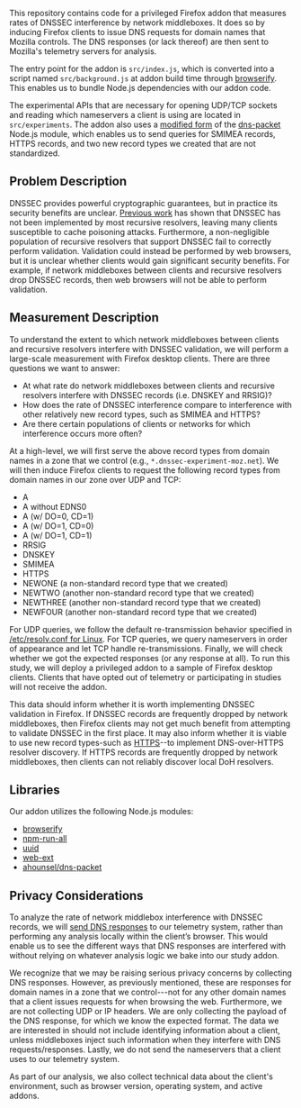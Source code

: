 This repository contains code for a privileged Firefox addon that measures
rates of DNSSEC interference by network middleboxes. It does so by inducing 
Firefox clients to issue DNS requests for domain names that Mozilla controls. 
The DNS responses (or lack thereof) are then sent to Mozilla's telemetry 
servers for analysis.

The entry point for the 
addon is `src/index.js`, which is converted into a script named
`src/background.js` at addon build time through [browserify](https://browserify.org/).
This enables us to bundle Node.js dependencies with our addon code.

The experimental APIs 
that are necessary for opening UDP/TCP sockets and reading which nameservers a 
client is using are located in `src/experiments`. The addon also uses a [modified
form](https://github.com/mozilla/dns-packet) of the [dns-packet](https://github.com/mafintosh/dns-packet) Node.js module, 
which enables us to send queries for SMIMEA records, HTTPS records, and two new
record types we created that are not standardized.

## Problem Description 
DNSSEC provides powerful cryptographic guarantees, but in practice its security benefits are unclear. [Previous work](https://www.usenix.org/system/files/conference/usenixsecurity13/sec13-paper_lian.pdf) has shown that DNSSEC has not been implemented by most recursive resolvers, leaving many clients susceptible to cache poisoning attacks. Furthermore, a non-negligible population of recursive resolvers that support DNSSEC fail to correctly perform validation. Validation could instead be performed by web browsers, but it is unclear whether clients would gain significant security benefits. For example, if network middleboxes between clients and recursive resolvers drop DNSSEC records, then web browsers will not be able to perform validation. 

## Measurement Description
To understand the extent to which network middleboxes between clients and recursive resolvers interfere with DNSSEC validation, we will perform a large-scale measurement with Firefox desktop clients. There are three questions we want to answer:

- At what rate do network middleboxes between clients and recursive resolvers interfere with DNSSEC records (i.e. DNSKEY and RRSIG)?
- How does the rate of DNSSEC interference compare to interference with other relatively new record types, such as SMIMEA and HTTPS?
- Are there certain populations of clients or networks for which interference occurs more often?

At a high-level, we will first serve the above record types from domain names in a zone that we control (e.g., `*.dnssec-experiment-moz.net`). We will then induce Firefox clients to request the following record types from domain names in our zone over UDP and TCP:

- A
- A without EDNS0
- A (w/ DO=0, CD=1)
- A (w/ DO=1, CD=0)
- A (w/ DO=1, CD=1)
- RRSIG
- DNSKEY
- SMIMEA
- HTTPS
- NEWONE (a non-standard record type that we created)
- NEWTWO (another non-standard record type that we created)
- NEWTHREE (another non-standard record type that we created)
- NEWFOUR (another non-standard record type that we created)

For UDP queries, we follow the default re-transmission behavior specified in [/etc/resolv.conf for Linux](https://www.man7.org/linux/man-pages/man5/resolv.conf.5.html). For TCP queries, we query nameservers in order of appearance and let TCP handle re-transmissions. Finally, we will check whether we got the expected responses (or any response at all). To run this study, we will deploy a privileged addon to a sample of Firefox desktop clients. Clients that have opted out of telemetry or participating in studies will not receive the addon.

This data should inform whether it is worth implementing DNSSEC validation in Firefox.
If DNSSEC records are frequently dropped by network middleboxes, then Firefox clients may not get much benefit from attempting to validate DNSSEC in the first place. It may also inform whether it is viable to use new record types-such as [HTTPS](https://datatracker.ietf.org/doc/draft-ietf-dnsop-svcb-https/)--to implement DNS-over-HTTPS resolver discovery. If HTTPS records are frequently dropped by network middleboxes, then clients can not reliably discover local DoH resolvers.

## Libraries
Our addon utilizes the following Node.js modules:

- [browserify](https://github.com/browserify/browserify)
- [npm-run-all](https://github.com/mysticatea/npm-run-all)
- [uuid](https://github.com/uuidjs/uuid)
- [web-ext](https://github.com/mozilla/web-ext)
- [ahounsel/dns-packet](https://github.com/ahounsel/dns-packet)

## Privacy Considerations
To analyze the rate of network middlebox interference with DNSSEC records, we will [send DNS responses](https://github.com/mozilla-extensions/dnssec-interference/blob/master/TELEMETRY.md) to our telemetry system, rather than performing any analysis locally within the client’s browser. This would enable us to see the different ways that DNS responses are interfered with without relying on whatever analysis logic we bake into our study addon.

We recognize that we may be raising serious privacy concerns by collecting DNS responses. However, as previously mentioned, these are responses for domain names in a zone that we control---not for any other domain names that a client issues requests for when browsing the web. Furthermore, we are not collecting UDP or IP headers. We are only collecting the payload of the DNS response, for which we know the expected format. The data we are interested in should not include identifying information about a client, unless middleboxes inject such information when they interfere with DNS requests/responses. Lastly, we do not send the nameservers that a client uses to our telemetry system.

As part of our analysis, we also collect technical data about the client's
environment, such as browser version, operating system, and active addons.
